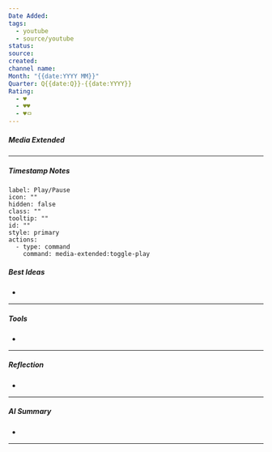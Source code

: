 ```yaml
---
Date Added:
tags:
  - youtube
  - source/youtube
status:
source:
created:
channel name:
Month: "{{date:YYYY MM}}"
Quarter: Q{{date:Q}}-{{date:YYYY}}
Rating:
  - ♥
  - ♥♥
  - ♥ㅁ
---
```

##### Media Extended

---
##### Timestamp Notes
```meta-bind-button
label: Play/Pause
icon: ""
hidden: false
class: ""
tooltip: ""
id: ""
style: primary
actions:
  - type: command
    command: media-extended:toggle-play
```

##### Best Ideas
- 

---
##### Tools
- 

---
##### Reflection
- 

---

##### AI Summary
- 

---